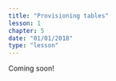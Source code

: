 ```yaml
---
title: "Provisioning tables"
lesson: 1
chapter: 5
date: "01/01/2018"
type: "lesson"
---
```


Coming soon!
